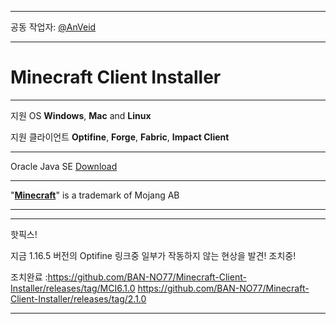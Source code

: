 ***

공동 작업자: [@AnVeid](https://github.com/AnVeid)

___

# **Minecraft Client Installer**

---

지원 OS **Windows**, **Mac** and **Linux**

지원 클라이언트 **Optifine**, **Forge**, **Fabric**, **Impact Client**

---

Oracle Java SE [Download](http://www.m-c-i.kro.kr/)

___

"[**Minecraft**](https://www.minecraft.net)" is a trademark of Mojang AB

___

---

핫픽스! 

지금 1.16.5 버전의 Optifine 링크중 일부가 작동하지 않는 현상을 발견! 조치중!

조치완료 :https://github.com/BAN-NO77/Minecraft-Client-Installer/releases/tag/MCI6.1.0
https://github.com/BAN-NO77/Minecraft-Client-Installer/releases/tag/2.1.0

---
